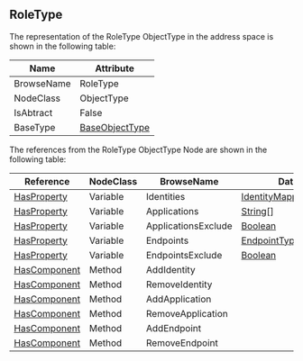 <!-- objecttype -->
## RoleType
The representation of the RoleType ObjectType in the address space is shown in the following table:  

|Name|Attribute|
|---|---|
|BrowseName|RoleType|
|NodeClass|ObjectType|
|IsAbtract|False|
|BaseType|[BaseObjectType](../../../Part5/ObjectTypes/BaseObjectType/readme.md)|

The references from the RoleType ObjectType Node are shown in the following table:  

|Reference|NodeClass|BrowseName|DataType|TypeDefinition|ModellingRule|
|---|---|---|---|---|---|
|[HasProperty](../../../Part3/ReferenceTypes/HasProperty/readme.md)|Variable|Identities|[IdentityMappingRuleType](../../../Part5/DataTypes/IdentityMappingRuleType/readme.md)[]|[PropertyType](../../Part5/VariableTypes/PropertyType/readme.md)|[Mandatory](../../Objects/Mandatory/readme.md)|
|[HasProperty](../../../Part3/ReferenceTypes/HasProperty/readme.md)|Variable|Applications|[String](../../../Part3/DataTypes/String/readme.md)[]|[PropertyType](../../Part5/VariableTypes/PropertyType/readme.md)|[Optional](../../Objects/Optional/readme.md)|
|[HasProperty](../../../Part3/ReferenceTypes/HasProperty/readme.md)|Variable|ApplicationsExclude|[Boolean](../../../Part3/DataTypes/Boolean/readme.md)|[PropertyType](../../Part5/VariableTypes/PropertyType/readme.md)|[Optional](../../Objects/Optional/readme.md)|
|[HasProperty](../../../Part3/ReferenceTypes/HasProperty/readme.md)|Variable|Endpoints|[EndpointType](../../../Part5/DataTypes/EndpointType/readme.md)[]|[PropertyType](../../Part5/VariableTypes/PropertyType/readme.md)|[Optional](../../Objects/Optional/readme.md)|
|[HasProperty](../../../Part3/ReferenceTypes/HasProperty/readme.md)|Variable|EndpointsExclude|[Boolean](../../../Part3/DataTypes/Boolean/readme.md)|[PropertyType](../../Part5/VariableTypes/PropertyType/readme.md)|[Optional](../../Objects/Optional/readme.md)|
|[HasComponent](../../../Part3/ReferenceTypes/HasComponent/readme.md)|Method|AddIdentity|||[Optional](../../Objects/Optional/readme.md)|
|[HasComponent](../../../Part3/ReferenceTypes/HasComponent/readme.md)|Method|RemoveIdentity|||[Optional](../../Objects/Optional/readme.md)|
|[HasComponent](../../../Part3/ReferenceTypes/HasComponent/readme.md)|Method|AddApplication|||[Optional](../../Objects/Optional/readme.md)|
|[HasComponent](../../../Part3/ReferenceTypes/HasComponent/readme.md)|Method|RemoveApplication|||[Optional](../../Objects/Optional/readme.md)|
|[HasComponent](../../../Part3/ReferenceTypes/HasComponent/readme.md)|Method|AddEndpoint|||[Optional](../../Objects/Optional/readme.md)|
|[HasComponent](../../../Part3/ReferenceTypes/HasComponent/readme.md)|Method|RemoveEndpoint|||[Optional](../../Objects/Optional/readme.md)|

